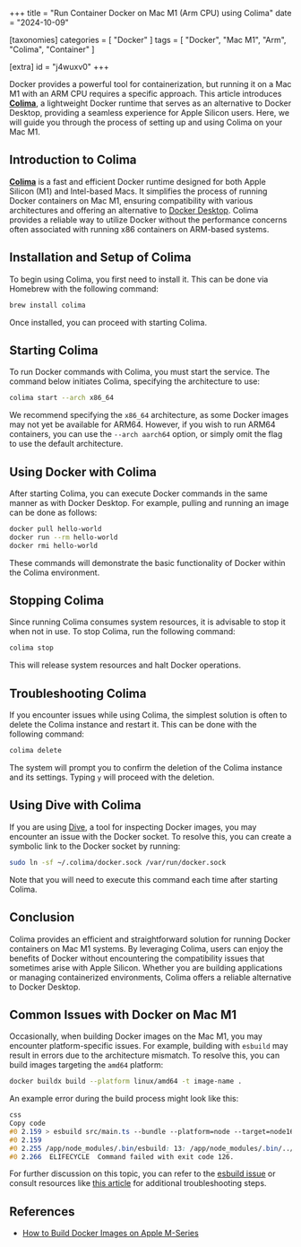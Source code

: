 +++
title = "Run Container Docker on Mac M1 (Arm CPU) using Colima"
date = "2024-10-09"

[taxonomies]
categories = [ "Docker" ]
tags = [ "Docker", "Mac M1", "Arm", "Colima", "Container" ]

[extra]
id = "j4wuxv0"
+++


Docker provides a powerful tool for containerization, but running it on a Mac M1 with an ARM CPU requires a specific approach. This article introduces [**Colima**](https://github.com/abiosoft/colima), a lightweight Docker runtime that serves as an alternative to Docker Desktop, providing a seamless experience for Apple Silicon users. Here, we will guide you through the process of setting up and using Colima on your Mac M1.

## Introduction to Colima

[**Colima**](https://github.com/abiosoft/colima) is a fast and efficient Docker runtime designed for both Apple Silicon (M1) and Intel-based Macs. It simplifies the process of running Docker containers on Mac M1, ensuring compatibility with various architectures and offering an alternative to [Docker Desktop](https://www.docker.com/products/docker-desktop/). Colima provides a reliable way to utilize Docker without the performance concerns often associated with running x86 containers on ARM-based systems.

## Installation and Setup of Colima

To begin using Colima, you first need to install it. This can be done via Homebrew with the following command:

```sh
brew install colima
```

Once installed, you can proceed with starting Colima.

## Starting Colima

To run Docker commands with Colima, you must start the service. The command below initiates Colima, specifying the architecture to use:

```sh
colima start --arch x86_64
```

We recommend specifying the `x86_64` architecture, as some Docker images may not yet be available for ARM64. However, if you wish to run ARM64 containers, you can use the `--arch aarch64` option, or simply omit the flag to use the default architecture.

## Using Docker with Colima

After starting Colima, you can execute Docker commands in the same manner as with Docker Desktop. For example, pulling and running an image can be done as follows:

```sh
docker pull hello-world
docker run --rm hello-world
docker rmi hello-world
```

These commands will demonstrate the basic functionality of Docker within the Colima environment.

## Stopping Colima

Since running Colima consumes system resources, it is advisable to stop it when not in use. To stop Colima, run the following command:

```sh
colima stop
```

This will release system resources and halt Docker operations.

## Troubleshooting Colima

If you encounter issues while using Colima, the simplest solution is often to delete the Colima instance and restart it. This can be done with the following command:

```sh
colima delete
```

The system will prompt you to confirm the deletion of the Colima instance and its settings. Typing `y` will proceed with the deletion.

## Using Dive with Colima

If you are using [Dive](https://github.com/wagoodman/dive), a tool for inspecting Docker images, you may encounter an issue with the Docker socket. To resolve this, you can create a symbolic link to the Docker socket by running:

```sh
sudo ln -sf ~/.colima/docker.sock /var/run/docker.sock
```

Note that you will need to execute this command each time after starting Colima.

## Conclusion

Colima provides an efficient and straightforward solution for running Docker containers on Mac M1 systems. By leveraging Colima, users can enjoy the benefits of Docker without encountering the compatibility issues that sometimes arise with Apple Silicon. Whether you are building applications or managing containerized environments, Colima offers a reliable alternative to Docker Desktop.

## Common Issues with Docker on Mac M1

Occasionally, when building Docker images on the Mac M1, you may encounter platform-specific issues. For example, building with `esbuild` may result in errors due to the architecture mismatch. To resolve this, you can build images targeting the `amd64` platform:

```sh
docker buildx build --platform linux/amd64 -t image-name .
```

An example error during the build process might look like this:

```css
css
Copy code
#0 2.159 > esbuild src/main.ts --bundle --platform=node --target=node16 --format=cjs --outfile=dist/main.cjs --minify
#0 2.159
#0 2.255 /app/node_modules/.bin/esbuild: 13: /app/node_modules/.bin/../esbuild/bin/esbuild: Exec format error
#0 2.266  ELIFECYCLE  Command failed with exit code 126.

```

For further discussion on this topic, you can refer to the [esbuild issue](https://github.com/evanw/esbuild/issues/642) or consult resources like [this article](https://zenn.dev/nixieminton/articles/c0933bbaae43f1) for additional troubleshooting steps.

## References

- [How to Build Docker Images on Apple M-Series](https://www.izumanetworks.com/blog/build-docker-on-apple-m/)